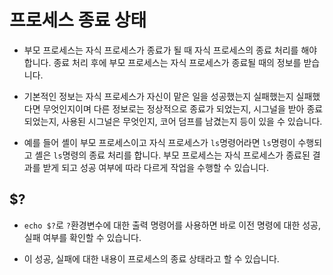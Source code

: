 # 프로세스 종료 상태

- 부모 프로세스는 자식 프로세스가 종료가 될 때 자식 프로세스의 종료 처리를 해야 합니다. 종료 처리 후에 부모 프로세스는 자식 프로세스가 종료될 때의 정보를 받습니다.

- 기본적인 정보는 자식 프로세스가 자신이 맡은 일을 성공했는지 실패했는지 실패했다면 무엇인지이며 다른 정보로는 정상적으로 종료가 되었는지, 시그널을 받아 종료되었는지, 사용된 시그널은 무엇인지, 코어 덤프를 남겼는지 등이 있을 수 있습니다.

- 예를 들어 셸이 부모 프로세스이고 자식 프로세스가 `ls`명령어라면 `ls`명령이 수행되고 셸은 `ls`명령의 종료 처리를 합니다. 부모 프로세스는 자식 프로세스가 종료된 결과를 받게 되고 성공 여부에 따라 다르게 작업을 수행할 수 있습니다.

## $?

- `echo $?`로 `?`환경변수에 대한 출력 명령어를 사용하면 바로 이전 명령에 대한 성공, 실패 여부를 확인할 수 있습니다.

- 이 성공, 실패에 대한 내용이 프로세스의 종료 상태라고 할 수 있습니다.
